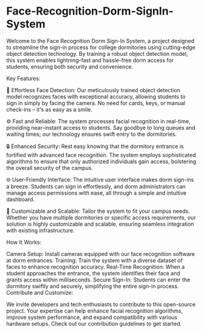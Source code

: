 # Face-Recognition-Dorm-SignIn-System


Welcome to the Face Recognition Dorm Sign-In System, a project designed to streamline the sign-in process for college dormitories using cutting-edge object detection technology. By training a robust object detection model, this system enables lightning-fast and hassle-free dorm access for students, ensuring both security and convenience.

Key Features:

👤 Effortless Face Detection: Our meticulously trained object detection model recognizes faces with exceptional accuracy, allowing students to sign in simply by facing the camera. No need for cards, keys, or manual check-ins – it's as easy as a smile.

⚙️ Fast and Reliable: The system processes facial recognition in real-time, providing near-instant access to students. Say goodbye to long queues and waiting times; our technology ensures swift entry to the dormitories.

🔒 Enhanced Security: Rest easy knowing that the dormitory entrance is fortified with advanced face recognition. The system employs sophisticated algorithms to ensure that only authorized individuals gain access, bolstering the overall security of the campus.

🌐 User-Friendly Interface: The intuitive user interface makes dorm sign-ins a breeze. Students can sign in effortlessly, and dorm administrators can manage access permissions with ease, all through a simple and intuitive dashboard.

🔧 Customizable and Scalable: Tailor the system to fit your campus needs. Whether you have multiple dormitories or specific access requirements, our solution is highly customizable and scalable, ensuring seamless integration with existing infrastructure.

How It Works:

Camera Setup: Install cameras equipped with our face recognition software at dorm entrances.
Training: Train the system with a diverse dataset of faces to enhance recognition accuracy.
Real-Time Recognition: When a student approaches the entrance, the system identifies their face and grants access within milliseconds.
Secure Sign-In: Students can enter the dormitory swiftly and securely, simplifying the entire sign-in process.
Contribute and Customize:

We invite developers and tech enthusiasts to contribute to this open-source project. Your expertise can help enhance facial recognition algorithms, improve system performance, and expand compatibility with various hardware setups. Check out our contribution guidelines to get started.

